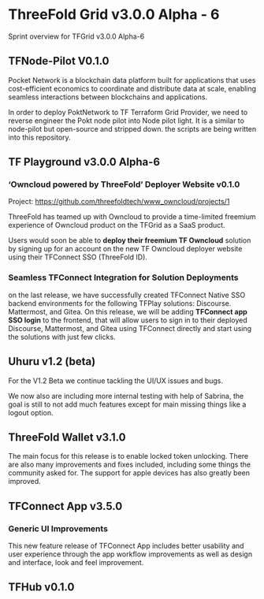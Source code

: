 
# ThreeFold Grid v3.0.0 Alpha - 6

Sprint overview for TFGrid v3.0.0 Alpha-6


## TFNode-Pilot V0.1.0

Pocket Network is a blockchain data platform built for applications that uses cost-efficient economics to coordinate and distribute data at scale, enabling seamless interactions between blockchains and applications.

In order to deploy PoktNetwork to TF Terraform Grid Provider, we need to reverse engineer the Pokt node pilot into Node pilot light. It is a similar to node-pilot but open-source and stripped down. the scripts are being written into this repository.

## TF Playground v3.0.0 Alpha-6

### ‘Owncloud powered by ThreeFold’ Deployer Website v0.1.0

Project: https://github.com/threefoldtech/www_owncloud/projects/1

ThreeFold has teamed up with Owncloud to provide a time-limited freemium experience of Owncloud product on the TFGrid as a SaaS product.

Users would soon be able to **deploy their freemium TF Owncloud** solution by signing up for an account on the new TF Owncloud deployer website using their TFConnect SSO (ThreeFold ID).

### Seamless TFConnect Integration for Solution Deployments

on the last release, we have successfully created TFConnect Native SSO backend environments for the following TFPlay solutions: Discourse. Mattermost, and Gitea. On this release, we will be adding **TFConnect app SSO login** to the frontend, that will allow users to sign in to their deployed Discourse, Mattermost, and Gitea using TFConnect directly and start using the solutions with just few clicks.



## Uhuru v1.2 (beta)

For the V1.2 Beta we continue tackling the UI/UX issues and bugs.

We now also are including more internal testing with help of Sabrina, the goal is still to not add much features except for main missing things like a logout option.

## ThreeFold Wallet v3.1.0

The main focus for this release is to enable locked token unlocking. There are also many improvements and fixes included, including some things the community asked for. The support for apple devices has also greatly been improved.

## TFConnect App v3.5.0

### Generic UI Improvements 
This new feature release of TFConnect App includes better usability and user experience through the app workflow improvements as well as design and interface, look and feel improvement.


## TFHub v0.1.0



